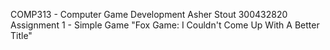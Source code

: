 COMP313 - Computer Game Development
Asher Stout 300432820
Assignment 1 - Simple Game
"Fox Game: I Couldn't Come Up With A Better Title"
